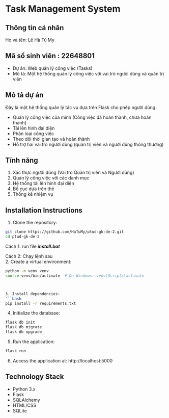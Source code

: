 # Task Management System

## Thông tin cá nhân  
Họ và tên: Lê Hà Tú My  

Mã số sinh viên : 22648801  
--------------------
- Dự án: Web quản lý công việc (Tasks)
- Mô tả: Một hệ thống quản lý công việc với vai trò người dùng và quản trị viên

## Mô tả dự án
Đây là một hệ thống quản lý tác vụ dựa trên Flask cho phép người dùng:
- Quản lý công việc của mình (Công việc đã hoàn thành, chưa hoàn thành)
- Tải lên hình đại diện
- Phân loại công việc
- Theo dõi thời gian tạo và hoàn thành
- Hỗ trợ hai vai trò người dùng (quản trị viên và người dùng thông thường)

## Tính năng
1. Xác thực người dùng (Vai trò Quản trị viên và Người dùng)
2. Quản lý công việc với các danh mục
3. Hệ thống tải lên hình đại diện
4. Bố cục dựa trên thẻ
5. Thống kê nhiệm vụ

## Installation Instructions

1. Clone the repository:
```bash
git clone https://github.com/HaTuMy/ptud-gk-de-2.git
cd ptud-gk-de-2
```
Cách 1: 
run file ***install.bat*** 


Cách 2: Chạy lệnh sau  
2. Create a virtual environment:
```bash
python -m venv venv
source venv/bin/activate  # On Windows: venv\Scripts\activate



3. Install dependencies:
```bash
pip install -r requirements.txt
```

4. Initialize the database:
```bash
flask db init
flask db migrate
flask db upgrade
```

5. Run the application:
```bash
flask run
```

6. Access the application at: http://localhost:5000

## Technology Stack
- Python 3.x
- Flask
- SQLAlchemy
- HTML/CSS
- SQLite 
